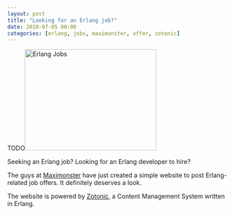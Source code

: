 ```yaml
--- 
layout: post
title: "Looking for an Erlang job?"
date: 2010-07-05 00:00
categories: [erlang, jobs, maximonster, offer, zotonic]
---
```

TODO<a href="http://totally-erlang.com" target="_blank"><img class="aligncenter size-medium wp-image-359" title="Screen shot 2010-07-05 at 3.35.28 PM" src="http://aloiroberto.files.wordpress.com/2010/07/screen-shot-2010-07-05-at-3-35-28-pm.png?w=300" alt="Erlang Jobs" width="300" height="231" /></a>

Seeking an Erlang job? Looking for an Erlang developer to hire?

The guys at <a title="Maximonster" href="http://maximonster.com/"
target="_blank">Maximonster</a> have just created a simple website to
post Erlang-related job offers. It definitely deserves a look.

The website is powered by <a href="http://zotonic.com/"
target="_blank">Zotonic</a>, a Content Management System written in Erlang.

